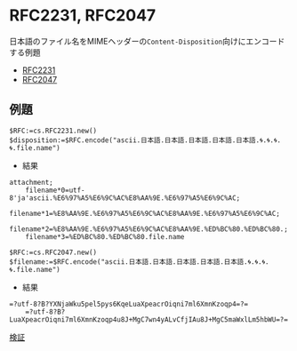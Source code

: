 # RFC2231, RFC2047
日本語のファイル名をMIMEヘッダーの`Content-Disposition`向けにエンコードする例題

* [RFC2231](https://www.ietf.org/rfc/rfc2231.txt)
* [RFC2047](https://www.ietf.org/rfc/rfc2047.txt)

## 例題

```4d
$RFC:=cs.RFC2231.new()
$disposition:=$RFC.encode("ascii.日本語.日本語.日本語.日本語.日本語.🌀.🌀.🌀.🌀.file.name")
```

* 結果

```
attachment;
	filename*0=utf-8'ja'ascii.%E6%97%A5%E6%9C%AC%E8%AA%9E.%E6%97%A5%E6%9C%AC;
	filename*1=%E8%AA%9E.%E6%97%A5%E6%9C%AC%E8%AA%9E.%E6%97%A5%E6%9C%AC;
	filename*2=%E8%AA%9E.%E6%97%A5%E6%9C%AC%E8%AA%9E.%ED%BC%80.%ED%BC%80.;
	filename*3=%ED%BC%80.%ED%BC%80.file.name
```

```4d
$RFC:=cs.RFC2047.new()
$filename:=$RFC.encode("ascii.日本語.日本語.日本語.日本語.日本語.🌀.🌀.🌀.🌀.file.name")
```

* 結果

```
=?utf-8?B?YXNjaWku5pel5pys6KqeLuaXpeacrOiqni7ml6XmnKzoqp4=?=
	=?utf-8?B?LuaXpeacrOiqni7ml6XmnKzoqp4u8J+MgC7wn4yALvCfjIAu8J+MgC5maWxlLm5hbWU=?=
```

[検証](https://dogmamix.com/MimeHeadersDecoder/)
